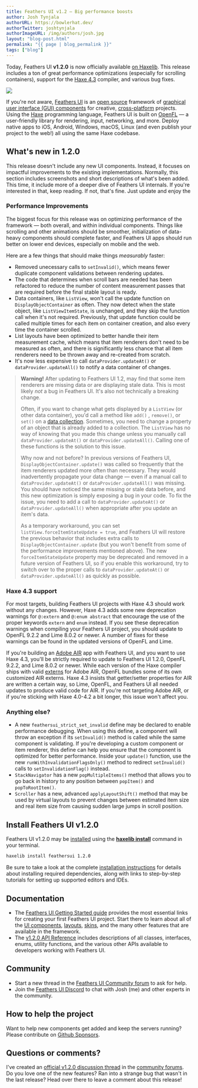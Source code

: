 ```yaml
---
title: Feathers UI v1.2 — Big performance boosts
author: Josh Tynjala
authorURL: https://bowlerhat.dev/
authorTwitter: joshtynjala
authorImageURL: /img/authors/josh.jpg
layout: "blog-post.html"
permalink: "{{ page | blog_permalink }}"
tags: ["blog"]
---
```


Today, Feathers UI **v1.2.0** is now officially available [on Haxelib](https://lib.haxe.org/p/feathersui/1.2.0). This release includes a ton of great performance optimizations (especially for scrolling containers), support for the [Haxe 4.3](https://www.elitemastereric.com/Haxe-430/) compiler, and various bug fixes.

<img src="/blog/img/feathers-ui-1-2-0-update-release.png">

If you're not aware, [Feathers UI](https://feathersui.com/) is an [open source](https://github.com/feathersui/feathersui-openfl) framework of [graphical user interface (GUI) components](https://feathersui.com/learn/haxe-openfl/ui-components) for creative, [cross-platform](https://feathersui.com/cross-platform-guis/) projects. Using the [Haxe](https://haxe.org/) programming language, Feathers UI is built on [OpenFL](https://openfl.org/) — a user-friendly library for rendering, input, networking, and more. Deploy native apps to iOS, Android, Windows, macOS, Linux (and even publish your project to the web!) all using the same Haxe codebase.

## What's new in 1.2.0

This release doesn't include any new UI components. Instead, it focuses on impactful improvements to the existing implementations. Normally, this section includes screenshots and short descriptions of what's been added. This time, it include more of a deeper dive of Feathers UI internals. If you're interested in that, keep reading. If not, that's fine. Just update and enjoy the 

### Performance Improvements

The biggest focus for this release was on optimizing performance of the framework — both overall, and within individual components. Things like scrolling and other animations should be smoother, initialization of data-heavy components should complete faster, and Feathers UI apps should run better on lower end devices, especially on mobile and the web.

Here are a few things that should make things _measurably_ faster:

- Removed unecessary calls to `setInvalid()`, which means fewer duplicate component validations between rendering updates.
- The code that determines when scroll bars are needed has been refactored to reduce the number of content measurement passes that are required before the final stable layout is ready.
- Data containers, like `ListView`, won't call the update function on `DisplayObjectContainer` as often. They now detect when the state object, like `ListViewItemState`, is unchanged, and they skip the function call when it's not required. Previously, that update function could be called multiple times for each item on container creation, and also every time the container scrolled.
- List layouts have been optimized to better handle their item measurement cache, which means that item renderers don't need to be measured as often, and there is significantly less chance that all item renderers need to be thrown away and re-created from scratch.
- It's now less expensive to call `dataProvider.updateAt()` or `dataProvider.updateAll()` to notify a data container of changes.

> **Warning!** After updating to Feathers UI 1.2, may find that some item renderers are missing data or are displaying stale data. This is most likely _not_ a bug in Feathers UI. It's also not technically a breaking change.
>
> Often, if you want to change what gets displayed by a `ListView` (or other data container), you'd call a method like `add()` , `remove()`, or `set()` on a [data collection](https://feathersui.com/learn/haxe-openfl/data-collections/). Sometimes, you need to change a property of an object that is already added to a collection. The `ListView` has no way of knowing that you made this change unless you manually call `dataProvider.updateAt()` or `dataProvider.updateAll()`. Calling one of these functions is the solution to this issue.
>
> Why now and not before? In previous versions of Feathers UI, `DisplayObjectContainer.update()` was called so frequently that the item renderers updated more often than necessary. They would inadvertently propagate your data change — even if a manual call to `dataProvider.updateAt()` or `dataProvider.updateAll()` was missing. You should have noticed the same missing or stale data before, and this new optimization is simply exposing a bug in your code. To fix the issue, you need to add a call to `dataProvider.updateAt()` or `dataProvider.updateAll()` when appropriate after you update an item's data.
>
> As a temporary workaround, you can set `listView.forceItemStateUpdate = true`, and Feathers UI will restore the previous behavior that includes extra calls to `DisplayObjectContainer.update` (but you won't benefit from some of the performance improvements mentioned above). The new `forceItemStateUpdate` property may be deprecated and removed in a future version of Feathers UI, so if you enable this workaround, try to switch over to the proper calls to `dataProvider.updateAt()` or `dataProvider.updateAll()` as quickly as possible.

### Haxe 4.3 support

For most targets, building Feathers UI projects with Haxe 4.3 should work without any changes. However, Haxe 4.3 adds some new deprecation warnings for `@:extern` and `@:enum abstract` that encourage the use of the proper keywords `extern` and `enum` instead. If you see these deprecation warnings when compiling your Feathers UI project, you should update to OpenFL 9.2.2 and Lime 8.0.2 or newer. A number of fixes for these warnings can be found in the updated versions of OpenFL and Lime.

If you're building an [Adobe AIR](https://airsdk.dev/) app with Feathers UI, and you want to use Haxe 4.3, you'll be strictly required to update to Feathers UI 1.2.0, OpenFL 9.2.2, and Lime 8.0.2 or newer. While each version of the Haxe compiler ships with valid [externs](https://haxe.org/manual/lf-externs.html) for Adobe AIR, OpenFL bundles some of its own customized AIR externs. Haxe 4.3 insists that getter/setter properties for AIR are written a certain way, so Lime, OpenFL, and Feathers UI all needed updates to produce valid code for AIR. If you're not targeting Adobe AIR, or if you're sticking with Haxe 4.0-4.2 a bit longer, this issue won't affect you.

### Anything else?

- A new `feathersui_strict_set_invalid` define may be declared to enable performance debugging. When using this define, a component will throw an exception if its `setInvalid()` method is called while the same component is validating. If you're developing a custom component or item renderer, this define can help you ensure that the component is optimized for better performance. Inside your `update()` function, use the new `runWithInvalidationFlagsOnly()` method to redirect `setInvalid()` calls to `setInvalidationFlag()` instead.
- `StackNavigator` has a new `popMultipleItems()` method that allows you to go back in history to any position between `popItem()` and `popToRootItem()`.
- `Scroller` has a new, advanced `applyLayoutShift()` method that may be used by virtual layouts to prevent changes between estimated item size and real item size from causing sudden large jumps in scroll position.

## Install Feathers UI v1.2.0

Feathers UI v1.2.0 may be [installed](https://feathersui.com/learn/haxe-openfl/installation) using the [**haxelib install**](https://lib.haxe.org/documentation/using-haxelib/#install) command in your terminal.

```sh
haxelib install feathersui 1.2.0
```

Be sure to take a look at the complete [installation instructions](https://feathersui.com/learn/haxe-openfl/installation) for details about installing required dependencies, along with links to step-by-step tutorials for setting up supported editors and IDEs.

## Documentation

- The [Feathers UI Getting Started guide](https://feathersui.com/learn/haxe-openfl/getting-started) provides the most essential links for creating your first Feathers UI project. Start there to learn about all of the [UI components](https://feathersui.com/learn/haxe-openfl/ui-components), [layouts](https://feathersui.com/learn/haxe-openfl/layouts-and-containers/), [skins](https://feathersui.com/learn/haxe-openfl/shape-skins/), and the many other features that are available in the framework.
- The [v1.2.0 API Reference](https://api.feathersui.com/v1.2.0/) includes descriptions of all classes, interfaces, enums, utility functions, and the various other APIs available to developers working with Feathers UI.

## Community

- Start a new thread in the [Feathers UI Community forum](https://community.feathersui.com/) to ask for help.
- Join the [Feathers UI Discord](https://discord.feathersui.com/) to chat with Josh (me) and other experts in the community.

## How to help the project

Want to help new components get added and keep the servers running? Please contribute on [Github Sponsors](https://github.com/sponsors/joshtynjala).

## Questions or comments?

I've created an [official v1.2.0 discussion thread](https://community.feathersui.com/d/114-feathers-ui-v11-update-for-haxe-and-openfl) in the [community forums](https://community.feathersui.com/). Do you love one of the new features? Ran into a strange bug that wasn't in the last release? Head over there to leave a comment about this release!
